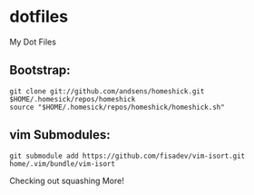 # dotfiles
My Dot Files

## Bootstrap:
    git clone git://github.com/andsens/homeshick.git $HOME/.homesick/repos/homeshick
    source "$HOME/.homesick/repos/homeshick/homeshick.sh"

## vim Submodules:
    git submodule add https://github.com/fisadev/vim-isort.git home/.vim/bundle/vim-isort


Checking out squashing More!
